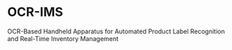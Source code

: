 # OCR-IMS
OCR-Based Handheld Apparatus for Automated Product Label Recognition and Real-Time Inventory Management
